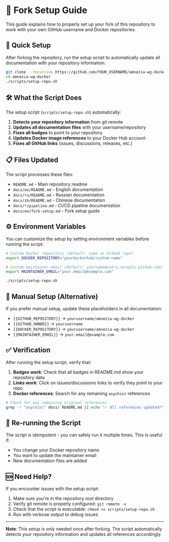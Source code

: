 # 🍴 Fork Setup Guide

This guide explains how to properly set up your fork of this repository to work with your own GitHub username and Docker repositories.

## 🚀 Quick Setup

After forking the repository, run the setup script to automatically update all documentation with your repository information:

```bash
git clone --recursive https://github.com/YOUR_USERNAME/amnezia-wg-docker.git
cd amnezia-wg-docker
./scripts/setup-repo.sh
```

## 🛠️ What the Script Does

The setup script (`scripts/setup-repo.sh`) automatically:

1. **Detects your repository information** from git remote
2. **Updates all documentation files** with your username/repository
3. **Fixes all badges** to point to your repository
4. **Updates Docker image references** to your Docker Hub account
5. **Fixes all GitHub links** (issues, discussions, releases, etc.)

## 📋 Files Updated

The script processes these files:
- `README.md` - Main repository readme
- `docs/en/README.md` - English documentation
- `docs/ru/README.md` - Russian documentation  
- `docs/zh/README.md` - Chinese documentation
- `docs/*/pipeline.md` - CI/CD pipeline documentation
- `docs/en/fork-setup.md` - Fork setup guide

## ⚙️ Environment Variables

You can customize the setup by setting environment variables before running the script:

```bash
# Custom Docker repository (default: same as GitHub repo)
export DOCKER_REPOSITORY="yourdockerhub/custom-name"

# Custom maintainer email (default: yourname@users.noreply.github.com)
export MAINTAINER_EMAIL="your.email@example.com"

./scripts/setup-repo.sh
```

## 🔧 Manual Setup (Alternative)

If you prefer manual setup, update these placeholders in all documentation:

- `{{GITHUB_REPOSITORY}}` → `yourusername/amnezia-wg-docker`
- `{{GITHUB_OWNER}}` → `yourusername`
- `{{DOCKER_REPOSITORY}}` → `yourusername/amnezia-wg-docker`
- `{{MAINTAINER_EMAIL}}` → `your.email@example.com`

## ✅ Verification

After running the setup script, verify that:

1. **Badges work**: Check that all badges in README.md show your repository data
2. **Links work**: Click on issues/discussions links to verify they point to your repo
3. **Docker references**: Search for any remaining `asychin/` references

```bash
# Check for any remaining original references
grep -r "asychin/" docs/ README.md || echo "✅ All references updated!"
```

## 🔄 Re-running the Script

The script is idempotent - you can safely run it multiple times. This is useful if:
- You change your Docker repository name
- You want to update the maintainer email
- New documentation files are added

## 🆘 Need Help?

If you encounter issues with the setup script:

1. Make sure you're in the repository root directory
2. Verify git remote is properly configured: `git remote -v`
3. Check that the script is executable: `chmod +x scripts/setup-repo.sh`
4. Run with verbose output to debug issues

---

**Note**: This setup is only needed once after forking. The script automatically detects your repository information and updates all references accordingly.